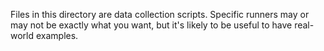 Files in this directory are data collection scripts. Specific runners may or may not be exactly what you want, but
it's likely to be useful to have real-world examples.
